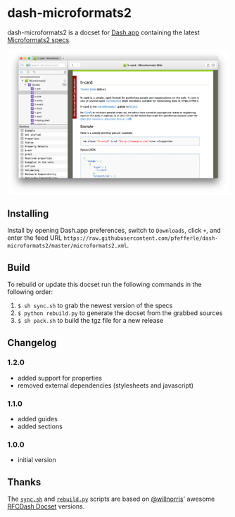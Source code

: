 # dash-microformats2

dash-microformats2 is a docset for [Dash.app][] containing the latest [Microformats2 specs](http://microformats.org/wiki/microformats2).

![](screenshot.png)

## Installing

Install by opening Dash.app preferences, switch to `Downloads`, click `+`, and enter the feed URL
`https://raw.githubusercontent.com/pfefferle/dash-microformats2/master/microformats2.xml`.

## Build

To rebuild or update this docset run the following commands in the following order:

1. `$ sh sync.sh` to grab the newest version of the specs
1. `$ python rebuild.py` to generate the docset from the grabbed sources
1. `$ sh pack.sh` to build the tgz file for a new release

## Changelog

### 1.2.0

* added support for properties
* removed external dependencies (stylesheets and javascript)

### 1.1.0

* added guides
* added sections

### 1.0.0

* initial version

## Thanks

The [`sync.sh`][] and [`rebuild.py`][] scripts are based on [@willnorris][]' awesome [RFCDash Docset][] versions.

[Dash.app]: http://kapeli.com/dash
[open an issue]: https://github.com/pfefferle/dash-microformats2/issues
[`pack.sh`]: https://github.com/pfefferle/dash-microformats2/blob/master/pack.sh
[`sync.sh`]: https://github.com/pfefferle/dash-microformats2/blob/master/sync.sh
[`rebuild.py`]: https://github.com/pfefferle/dash-microformats2/blob/master/rebuild.py
[@willnorris]: https://willnorris.com
[RFCDash Docset]: https://github.com/willnorris/rfcdash
